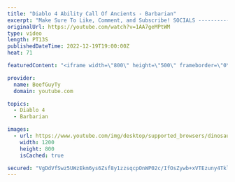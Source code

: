 ```yaml
---
title: "Diablo 4 Ability Call Of Ancients - Barbarian"
excerpt: "Make Sure To Like, Comment, and Subscribe! SOCIALS ---------------------------------------------- Join Our ..."
originalUrl: https://youtube.com/watch?v=1AA7geMPtWM
type: video
length: PT13S
publishedDateTime: 2022-12-19T19:00:00Z
heat: 71

featuredContent: "<iframe width=\"800\" height=\"500\" frameborder=\"0\" src=\"https://www.youtube.com/embed/1AA7geMPtWM\" allow=\"accelerometer; autoplay; encrypted-media; gyroscope; picture-in-picture\" allowfullscreen></iframe>"

provider:
  name: BeefGuyTy
  domain: youtube.com

topics:
  - Diablo 4
  - Barbarian

images:
  - url: https://www.youtube.com/img/desktop/supported_browsers/dinosaur.png
    width: 1200
    height: 800
    isCached: true

secured: "VgDdVfSwz5UWzEkm6ys6Zsf8y1zzsqcpOnWP02c/IfOsZywb+xVTEzuny4Tklh4zyh104xLGEpts/aIic7VaiiRlVkB4RZDHIbrJ3+rZ7IVxE3tW6G1+dNgYz5j15PDEGNwSPAUYjRjM0Ki2kAi5OcQ7MYSJ7050i2DJic23QKEa5XerfGk0YXn0Fem0uQrEGeGHr8EpUSyqmkgdpS/VjuMWYI05jS/RpAs3ZNHngYR1vGr21Ga1tjoKqqNvDbUj+2il1m/KgiWDTqbNpqAGUCZeFpW0AuIcYevnPuY5Lw50OzCOFWF8kOFJ1PKo+zBEkYHzzqYrlLx4Vw+GVviUSHhFetHSWpn+GZ3VaKZDiaPBHIbOpMWXpJYYuBwMoDqc28HqUGOoH2zgCRhAxqR5UPByvd4zSO0fNMgpi8O8Zlk=;TDP6KkZyR3aszWYeeGCXMQ=="
---
```


